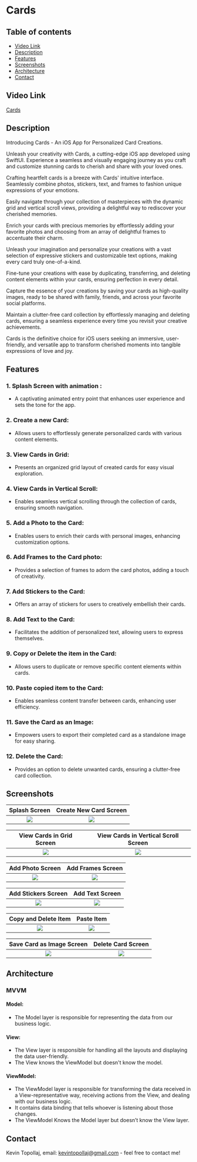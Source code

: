 # Cards

## Table of contents
* [Video Link](#video-link)
* [Description](#description)
* [Features](#Features)
* [Screenshots](#screenshots)
* [Architecture](#architecture)
* [Contact](#contact)

## Video Link

[Cards](https://www.linkedin.com/feed/update/urn:li:activity:7101579112758018049/)


## Description


Introducing Cards - An iOS App for Personalized Card Creations.

Unleash your creativity with Cards, a cutting-edge iOS app developed using SwiftUI. Experience a seamless and visually engaging journey as you craft and customize stunning cards to cherish and share with your loved ones.

Crafting heartfelt cards is a breeze with Cards' intuitive interface. Seamlessly combine photos, stickers, text, and frames to fashion unique expressions of your emotions.

Easily navigate through your collection of masterpieces with the dynamic grid and vertical scroll views, providing a delightful way to rediscover your cherished memories.

Enrich your cards with precious memories by effortlessly adding your favorite photos and choosing from an array of delightful frames to accentuate their charm.

Unleash your imagination and personalize your creations with a vast selection of expressive stickers and customizable text options, making every card truly one-of-a-kind.

Fine-tune your creations with ease by duplicating, transferring, and deleting content elements within your cards, ensuring perfection in every detail.

Capture the essence of your creations by saving your cards as high-quality images, ready to be shared with family, friends, and across your favorite social platforms.

Maintain a clutter-free card collection by effortlessly managing and deleting cards, ensuring a seamless experience every time you revisit your creative achievements.

Cards is the definitive choice for iOS users seeking an immersive, user-friendly, and versatile app to transform cherished moments into tangible expressions of love and joy.



## Features 

### 1. Splash Screen with animation :

- A captivating animated entry point that enhances user experience and sets the tone for the app.


### 2. Create a new Card:

- Allows users to effortlessly generate personalized cards with various content elements.


### 3. View Cards in Grid:

- Presents an organized grid layout of created cards for easy visual exploration.


### 4. View Cards in Vertical Scroll:

- Enables seamless vertical scrolling through the collection of cards, ensuring smooth navigation.


### 5. Add a Photo to the Card:

- Enables users to enrich their cards with personal images, enhancing customization options.


### 6. Add Frames to the Card photo:

- Provides a selection of frames to adorn the card photos, adding a touch of creativity.


### 7. Add Stickers to the Card:

- Offers an array of stickers for users to creatively embellish their cards.


### 8. Add Text to the Card:

- Facilitates the addition of personalized text, allowing users to express themselves.


### 9. Copy or Delete the item in the Card:

- Allows users to duplicate or remove specific content elements within cards.


### 10. Paste copied item to the Card:

- Enables seamless content transfer between cards, enhancing user efficiency.


### 11. Save the Card as an Image:

-  Empowers users to export their completed card as a standalone image for easy sharing.


### 12. Delete the Card:

- Provides an option to delete unwanted cards, ensuring a clutter-free card collection.




## Screenshots

Splash Screen              |  Create New Card Screen
:-------------------------:|:-------------------------:
![](./img/S1.png)          |  ![](./img/S2.png)

View Cards in Grid Screen  | View Cards in Vertical Scroll Screen
:-------------------------:|:-------------------------:
![](./img/S3.png)          |  ![](./img/S4.png)

Add Photo Screen           |  Add Frames Screen
:-------------------------:|:-------------------------:
![](./img/S5.png)          |  ![](./img/S6.png)

Add Stickers Screen        |  Add Text Screen
:-------------------------:|:-------------------------:
![](./img/S7.png)          |  ![](./img/S8.png)

Copy and Delete Item       |  Paste Item
:-------------------------:|:-------------------------:
![](./img/S9.png)          |  ![](./img/S10.png)

Save Card as Image Screen  |  Delete Card Screen
:-------------------------:|:-------------------------:
![](./img/S11.png)         |  ![](./img/S12.png)




## Architecture

### MVVM

#### Model:

- The Model layer is responsible for representing the data from our business logic.


#### View:

- The View layer is responsible for handling all the layouts and displaying the data user-friendly. 
- The View knows the ViewModel but doesn't know the model.


#### ViewModel:

- The ViewModel layer is responsible for transforming the data received in a View-representative way, receiving actions from the View, and dealing with our business logic.
- It contains data binding that tells whoever is listening about those changes. 
- The ViewModel Knows the Model layer but doesn’t know the View layer.


## Contact
Kevin Topollaj, email: kevintopollaj@gmail.com - feel free to contact me!
